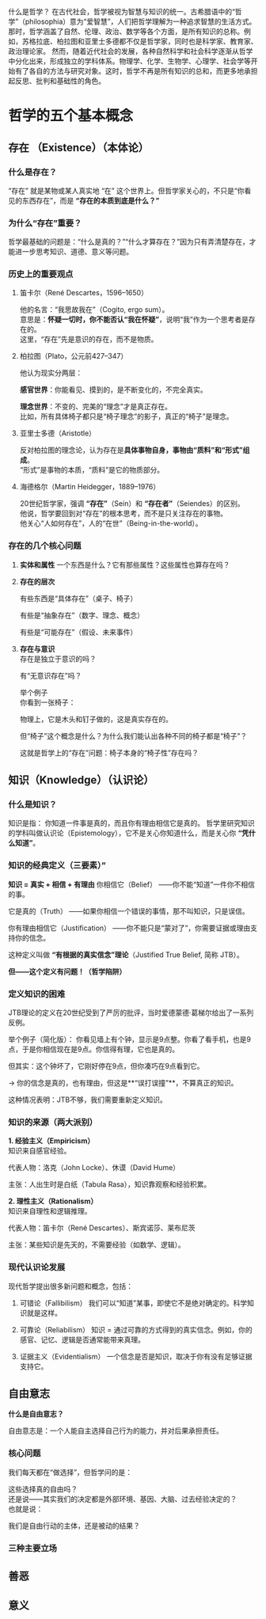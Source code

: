 什么是哲学？
在古代社会，哲学被视为智慧与知识的统一。古希腊语中的“哲学”（philosophia）意为“爱智慧”，人们把哲学理解为一种追求智慧的生活方式。那时，哲学涵盖了自然、伦理、政治、数学等各个方面，是所有知识的总称。例如，苏格拉底、柏拉图和亚里士多德都不仅是哲学家，同时也是科学家、教育家、政治理论家。
然而，随着近代社会的发展，各种自然科学和社会科学逐渐从哲学中分化出来，形成独立的学科体系。物理学、化学、生物学、心理学、社会学等开始有了各自的方法与研究对象。这时，哲学不再是所有知识的总和，而更多地承担起反思、批判和基础性的角色。
# 哲学的五个基本概念

## 存在  （Existence）（本体论）
### 什么是存在？ 
“存在” 就是某物或某人真实地 “在” 这个世界上。但哲学家关心的，不只是“你看见的东西存在”，而是 **“存在的本质到底是什么？”** 
### 为什么“存在”重要？ 
哲学最基础的问题是：“什么是真的？”“什么才算存在？”因为只有弄清楚存在，才能进一步思考知识、道德、意义等问题。
### 历史上的重要观点  

1. 笛卡尔（René Descartes，1596–1650）

   他的名言：“我思故我在”（Cogito, ergo sum）。   
   意思是：**怀疑一切时，你不能否认“我在怀疑”**，说明“我”作为一个思考者是存在的。  
   这里，“存在”先是意识的存在，而不是物质。   

3. 柏拉图（Plato，公元前427–347）

   他认为现实分两层：  

   **感官世界**：你能看见、摸到的，是不断变化的，不完全真实。  

   **理念世界**：不变的、完美的“理念”才是真正存在。    
   比如，所有具体椅子都只是“椅子理念”的影子，真正的“椅子”是理念。   

4. 亚里士多德（Aristotle）

   反对柏拉图的理念论，认为存在是**具体事物自身，事物由“质料”和“形式”组成**。  
   “形式”是事物的本质，“质料”是它的物质部分。  

5. 海德格尔（Martin Heidegger，1889–1976）

    20世纪哲学家，强调 **“存在”**（Sein）和 **“存在者”**（Seiendes）的区别。  
    他说，哲学要回到对“存在”的根本思考，而不是只关注存在的事物。  
    他关心“人如何存在”，人的“在世”（Being-in-the-world）。  

### 存在的几个核心问题
1. **实体和属性**
一个东西是什么？它有那些属性？这些属性也算存在吗？

2. **存在的层次**  

    有些东西是“具体存在”（桌子、椅子）

    有些是“抽象存在”（数字、理念、概念）  

    有些是“可能存在”（假设、未来事件）  

3. **存在与意识**  
    存在是独立于意识的吗？  

    有“无意识存在”吗？    

    举个例子  
    你看到一张椅子：  

    物理上，它是木头和钉子做的，这是真实存在的。  

    但“椅子”这个概念是什么？为什么我们能认出各种不同的椅子都是“椅子”？   

    这就是哲学上的“存在”问题：椅子本身的“椅子性”存在吗？   

## 知识（Knowledge）（认识论）  
### 什么是知识？
  知识是指： 
    你知道一件事是真的，而且你有理由相信它是真的。
    哲学里研究知识的学科叫做认识论（Epistemology），它不是关心你知道什么，而是关心你 **“凭什么知道”**。  

### 知识的经典定义（三要素）” 
 **知识 = 真实 + 相信 + 有理由**
你相信它（Belief）
——你不能“知道”一件你不相信的事。 

它是真的（Truth）
——如果你相信一个错误的事情，那不叫知识，只是误信。  

你有理由相信它（Justification）
——你不能只是“蒙对了”，你需要证据或理由支持你的信念。  

这种定义叫做 **“有根据的真实信念”理论**（Justified True Belief, 简称 JTB）。  

**但——这个定义有问题！（哲学陷阱）**  

### 定义知识的困难
JTB理论的定义在20世纪受到了严厉的批评，当时爱德蒙德·葛梯尔给出了一系列反例。  

举个例子（简化版）：
你看见墙上有个钟，显示是9点整。你看了看手机，也是9点，于是你相信现在是9点。你信得有理，它也是真的。

但其实：这个钟坏了，它刚好停在9点，但你凑巧在9点看到它。

→ 你的信念是真的，也有理由，但这是**“误打误撞”**，不算真正的知识。

这种情况表明：JTB不够，我们需要重新定义知识。  

### 知识的来源（两大派别）  
**1. 经验主义（Empiricism）**  
知识来自感官经验。

代表人物：洛克（John Locke）、休谟（David Hume）

主张：人出生时是白纸（Tabula Rasa），知识靠观察和经验积累。

**2. 理性主义（Rationalism）**  
知识来自理性和逻辑推理。

代表人物：笛卡尔（René Descartes）、斯宾诺莎、莱布尼茨

主张：某些知识是先天的，不需要经验（如数学、逻辑）。    

### 现代认识论发展
现代哲学提出很多新问题和概念，包括：

1. 可错论（Fallibilism）
我们可以“知道”某事，即使它不是绝对确定的。科学知识就是这样。   

3. 可靠论（Reliabilism）
知识 = 通过可靠的方式得到的真实信念。例如，你的感官、记忆、逻辑是否通常能带来真理。

4. 证据主义（Evidentialism）
一个信念是否是知识，取决于你有没有足够证据支持它。


## 自由意志  
**什么是自由意志？**  

自由意志是：一个人能自主选择自己行为的能力，并对后果承担责任。  
### 核心问题
我们每天都在“做选择”，但哲学问的是：  

这些选择真的自由吗？   
还是说——其实我们的决定都是外部环境、基因、大脑、过去经验决定的？   
也就是说：   
  
我们是自由行动的主体，还是被动的结果？   

### 三种主要立场  





## 善恶 
## 意义

